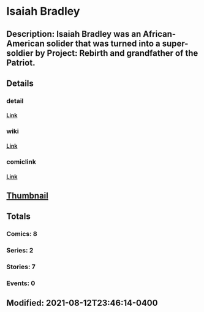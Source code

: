 # Isaiah Bradley
## Description: Isaiah Bradley was an African-American solider that was turned into a super-soldier by Project: Rebirth and grandfather of the Patriot.
## Details
### detail
#### [Link](http://marvel.com/comics/characters/1011876/isaiah_bradley?utm_campaign=apiRef&utm_source=d8455188da2836f893171a8a63981172)
### wiki
#### [Link](http://marvel.com/universe/Bradley,_Isaiah?utm_campaign=apiRef&utm_source=d8455188da2836f893171a8a63981172)
### comiclink
#### [Link](http://marvel.com/comics/characters/1011876/isaiah_bradley?utm_campaign=apiRef&utm_source=d8455188da2836f893171a8a63981172)
## [Thumbnail](http://i.annihil.us/u/prod/marvel/i/mg/b/f0/4ce5a8a61b18a.jpg)
## Totals
### Comics: 8
### Series: 2
### Stories: 7
### Events: 0
## Modified: 2021-08-12T23:46:14-0400